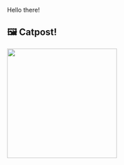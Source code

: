 Hello there!



## 🖼️ Catpost!

<sub>
    <img src="https://cdn2.thecatapi.com/images/e91.jpg" height="256">
</sub>

